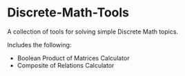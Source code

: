 # Discrete-Math-Tools
A collection of tools for solving simple Discrete Math topics.

Includes the following:
  - Boolean Product of Matrices Calculator
  - Composite of Relations Calculator
